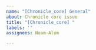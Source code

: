 ```yaml
---
name: "[Chronicle_core] General"
about: Chronicle core issue
title: "[Chronicle_core] "
labels: ''
assignees: Noam-Alum

---
```



